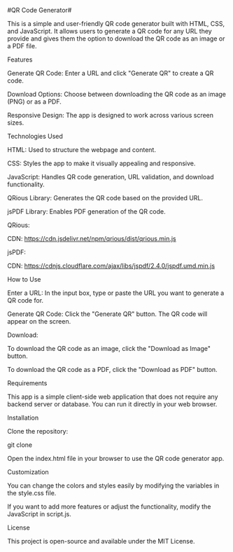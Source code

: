 #QR Code Generator# 

This is a simple and user-friendly QR code generator built with HTML, CSS, and JavaScript. 
It allows users to generate a QR code for any URL they provide and gives them the option to download the QR code as an image or a PDF file.

Features

Generate QR Code: Enter a URL and click "Generate QR" to create a QR code.

Download Options: Choose between downloading the QR code as an image (PNG) or as a PDF.

Responsive Design: The app is designed to work across various screen sizes.

Technologies Used

HTML: Used to structure the webpage and content.

CSS: Styles the app to make it visually appealing and responsive.

JavaScript: Handles QR code generation, URL validation, and download functionality.

QRious Library: Generates the QR code based on the provided URL.

jsPDF Library: Enables PDF generation of the QR code.



QRious:

CDN: https://cdn.jsdelivr.net/npm/qrious/dist/qrious.min.js

jsPDF:

CDN: https://cdnjs.cloudflare.com/ajax/libs/jspdf/2.4.0/jspdf.umd.min.js


How to Use

Enter a URL: In the input box, type or paste the URL you want to generate a QR code for.

Generate QR Code: Click the "Generate QR" button. The QR code will appear on the screen.

Download:

To download the QR code as an image, click the "Download as Image" button.

To download the QR code as a PDF, click the "Download as PDF" button.

Requirements

This app is a simple client-side web application that does not require any backend server or database. You can run it directly in your web browser.

Installation

Clone the repository:

git clone <repository-url>

Open the index.html file in your browser to use the QR code generator app.

Customization

You can change the colors and styles easily by modifying the variables in the style.css file.

If you want to add more features or adjust the functionality, modify the JavaScript in script.js.


License

This project is open-source and available under the MIT License.

